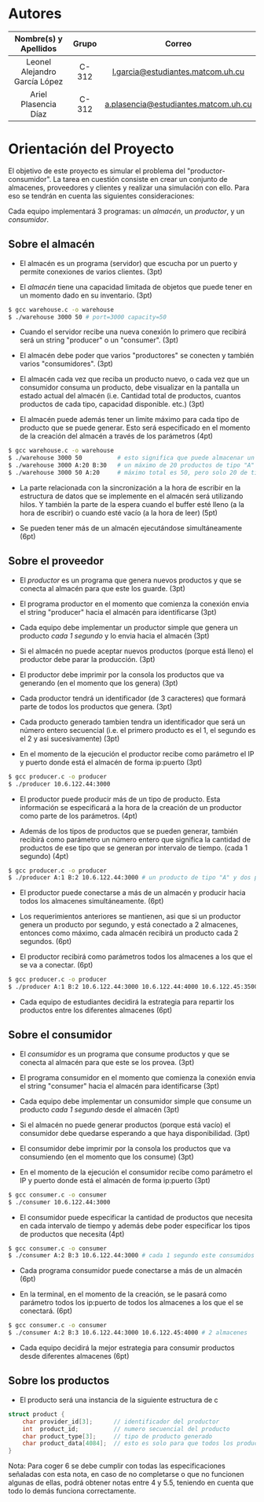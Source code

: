 # Autores

|   **Nombre(s) y Apellidos**   | **Grupo** |              **Correo**              |
| :---------------------------: | :-------: | :----------------------------------: |
| Leonel Alejandro García López |   C-312   |  l.garcia@estudiantes.matcom.uh.cu   |
|     Ariel Plasencia Díaz      |   C-312   | a.plasencia@estudiantes.matcom.uh.cu |

Orientación del Proyecto
========================

El objetivo de este proyecto es simular el problema del "productor-consumidor". La tarea en cuestión consiste en crear un conjunto de almacenes, proveedores y clientes y realizar una simulación con ello. Para eso se tendrán en cuenta las siguientes consideraciones:

Cada equipo implementará 3 programas: un *almacén*, un *productor*, y un *consumidor*.

Sobre el almacén
----------------

* El almacén es un programa (servidor) que escucha por un puerto y permite conexiones de varios clientes. (3pt)

* El *almacén* tiene una capacidad limitada de objetos que puede tener en un momento dado en su inventario. (3pt)

~~~bash
$ gcc warehouse.c -o warehouse
$ ./warehouse 3000 50 # port=3000 capacity=50
~~~

* Cuando el servidor recibe una nueva conexión lo primero que recibirá será un string "producer" o un "consumer". (3pt)

* El almacén debe poder que varios "productores" se conecten y también varios "consumidores". (3pt)

* El almacén cada vez que reciba un producto nuevo, o cada vez que un consumidor consuma un producto, debe visualizar en la pantalla un estado actual del almacén (i.e. Cantidad total de productos, cuantos productos de cada tipo, capacidad disponible. etc.) (3pt)

* El almacén puede además tener un limite máximo para cada tipo de producto que se puede generar. Esto será especificado en el momento de la creación del almacén a través de los parámetros (4pt)

~~~bash
$ gcc warehouse.c -o warehouse
$ ./warehouse 3000 50          # esto significa que puede almacenar un máximo de 50 elementos (de cualquier tipo)
$ ./warehouse 3000 A:20 B:30   # un máximo de 20 productos de tipo "A" y un máximo de 30 de tipo "B"
$ ./warehouse 3000 50 A:20     # máximo total es 50, pero solo 20 de tipo "A" (de tipo B pueden ser 50)
~~~

* La parte relacionada con la sincronización a la hora de escribir en la estructura de datos que se implemente en el almacén será utilizando hilos. Y también la parte de la espera cuando el buffer esté lleno (a la hora de escribir) o cuando esté vacío (a la hora de leer) (5pt)

* Se pueden tener más de un almacén ejecutándose simultáneamente (6pt)

Sobre el proveedor
-------------------

* El *productor* es un programa que genera nuevos productos y que se conecta al almacén para que este los guarde. (3pt)

* El programa productor en el momento que comienza la conexión envia el string "producer" hacia el almacén para identificarse (3pt)

* Cada equipo debe implementar un productor simple que genera un producto *cada 1 segundo* y lo envia hacia el almacén (3pt)

* Si el almacén no puede aceptar nuevos productos (porque está lleno) el productor debe parar la producción. (3pt)

* El productor debe imprimir por la consola los productos que va generando (en el momento que los genera) (3pt)

* Cada productor tendrá un identificador (de 3 caracteres) que formará parte de todos los productos que genera. (3pt)

* Cada producto generado tambien tendra un identificador que será un número entero secuencial (i.e. el primero producto es el 1, el segundo es el 2 y asi sucesivamente) (3pt)

* En el momento de la ejecución el productor recibe como parámetro el IP y puerto donde está el almacén de forma ip:puerto (3pt)

~~~bash
$ gcc producer.c -o producer
$ ./producer 10.6.122.44:3000
~~~

* El productor puede producir más de un tipo de producto. Esta información se especificará a la hora de la creación de un productor como parte de los parámetros. (4pt)

* Además de los tipos de productos que se pueden generar, también recibirá como parámetro un número entero que significa la cantidad de productos de ese tipo que se generan por intervalo de tiempo. (cada 1 segundo) (4pt)

~~~bash
$ gcc producer.c -o producer
$ ./producer A:1 B:2 10.6.122.44:3000 # un producto de tipo "A" y dos producto de tipo "B" cada 1 segundo
~~~

* El productor puede conectarse a más de un almacén y producir hacia todos los almacenes simultáneamente. (6pt)

* Los requerimientos anteriores se mantienen, asi que si un productor genera un producto por segundo, y está conectado a 2 almacenes, entonces como máximo, cada almacén recibirá un producto cada 2 segundos. (6pt)

* El productor recibirá como parámetros todos los almacenes a los que el se va a conectar. (6pt)

~~~bash
$ gcc producer.c -o producer
$ ./producer A:1 B:2 10.6.122.44:3000 10.6.122.44:4000 10.6.122.45:3500 # 3 almacenes
~~~

* Cada equipo de estudiantes decidirá la estrategia para repartir los productos entre los diferentes almacenes (6pt)

Sobre el consumidor
-------------------

* El *consumidor* es un programa que consume productos y que se conecta al almacén para que este se los provea. (3pt)

* El programa consumidor en el momento que comienza la conexión envia el string "consumer" hacia el almacén para identificarse (3pt)

* Cada equipo debe implementar un consumidor simple que consume un producto *cada 1 segundo* desde el almacén (3pt)

* Si el almacén no puede generar productos (porque está vacío) el consumidor debe quedarse esperando a que haya disponibilidad. (3pt)

* El consumidor debe imprimir por la consola los productos que va consumiendo (en el momento que los consume) (3pt)

* En el momento de la ejecución el consumidor recibe como parámetro el IP y puerto donde está el almacén de forma ip:puerto (3pt)

~~~bash
$ gcc consumer.c -o consumer
$ ./consumer 10.6.122.44:3000
~~~

* El consumidor puede especificar la cantidad de productos que necesita en cada intervalo de tiempo y además debe poder especificar los tipos de productos que necesita (4pt)

~~~bash
$ gcc consumer.c -o consumer
$ ./consumer A:2 B:3 10.6.122.44:3000 # cada 1 segundo este consumidos necesita 2 productos de tipo "A" y 3 productos de tipo "B"
~~~

* Cada programa consumidor puede conectarse a más de un almacén (6pt)

* En la terminal, en el momento de la creación, se le pasará como parámetro todos los ip:puerto de todos los almacenes a los que el se conectará. (6pt)

~~~bash
$ gcc consumer.c -o consumer
$ ./consumer A:2 B:3 10.6.122.44:3000 10.6.122.45:4000 # 2 almacenes
~~~

* Cada equipo decidirá la mejor estrategia para consumir productos desde diferentes almacenes (6pt)

Sobre los productos
-------------------

* El producto será una instancia de la siguiente estructura de c

~~~c
struct product {
    char provider_id[3];      // identificador del productor
    int  product_id;          // numero secuencial del producto
    char product_type[3];     // tipo de producto generado
    char product_data[4084];  // esto es solo para que todos los productos tengan 4096 bytes de tamaño
}
~~~

Nota: Para coger 6 se debe cumplir con todas las especificaciones señaladas con esta nota, en caso de no completarse o que no funcionen algunas de ellas, podrá obtener notas entre 4 y 5.5, teniendo en cuenta que todo lo demás funciona correctamente.
